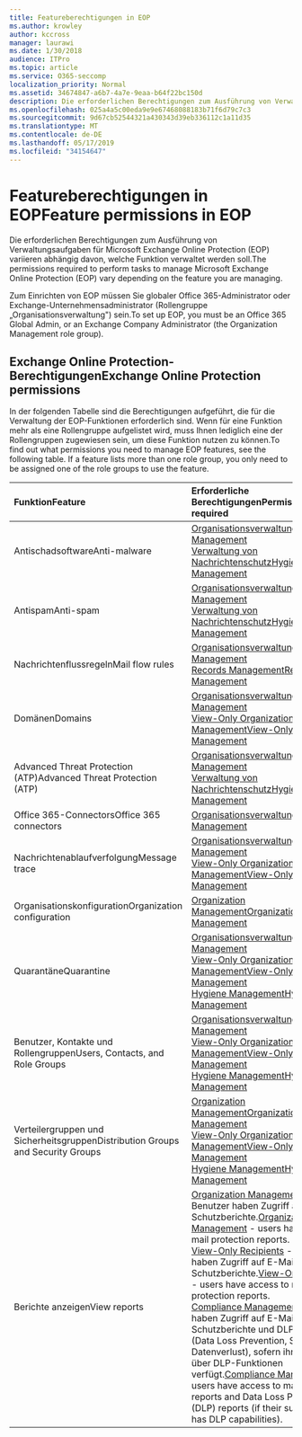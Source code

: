 ```yaml
---
title: Featureberechtigungen in EOP
ms.author: krowley
author: kccross
manager: laurawi
ms.date: 1/30/2018
audience: ITPro
ms.topic: article
ms.service: O365-seccomp
localization_priority: Normal
ms.assetid: 34674847-a6b7-4a7e-9eaa-b64f22bc150d
description: Die erforderlichen Berechtigungen zum Ausführung von Verwaltungsaufgaben für Microsoft Exchange Online Protection (EOP) variieren abhängig davon, welche Funktion verwaltet werden soll.
ms.openlocfilehash: 025a4a5c00eda9e9e67468088183b71f6d79c7c3
ms.sourcegitcommit: 9d67cb52544321a430343d39eb336112c1a11d35
ms.translationtype: MT
ms.contentlocale: de-DE
ms.lasthandoff: 05/17/2019
ms.locfileid: "34154647"
---
```

# <a name="feature-permissions-in-eop"></a><span data-ttu-id="8596e-103">Featureberechtigungen in EOP</span><span class="sxs-lookup"><span data-stu-id="8596e-103">Feature permissions in EOP</span></span>

<span data-ttu-id="8596e-104">Die erforderlichen Berechtigungen zum Ausführung von Verwaltungsaufgaben für Microsoft Exchange Online Protection (EOP) variieren abhängig davon, welche Funktion verwaltet werden soll.</span><span class="sxs-lookup"><span data-stu-id="8596e-104">The permissions required to perform tasks to manage Microsoft Exchange Online Protection (EOP) vary depending on the feature you are managing.</span></span> 
  
<span data-ttu-id="8596e-105">Zum Einrichten von EOP müssen Sie globaler Office 365-Administrator oder Exchange-Unternehmensadministrator (Rollengruppe „Organisationsverwaltung") sein.</span><span class="sxs-lookup"><span data-stu-id="8596e-105">To set up EOP, you must be an Office 365 Global Admin, or an Exchange Company Administrator (the Organization Management role group).</span></span>
  
## <a name="exchange-online-protection-permissions"></a><span data-ttu-id="8596e-106">Exchange Online Protection-Berechtigungen</span><span class="sxs-lookup"><span data-stu-id="8596e-106">Exchange Online Protection permissions</span></span>

<span data-ttu-id="8596e-p101">In der folgenden Tabelle sind die Berechtigungen aufgeführt, die für die Verwaltung der EOP-Funktionen erforderlich sind. Wenn für eine Funktion mehr als eine Rollengruppe aufgelistet wird, muss Ihnen lediglich eine der Rollengruppen zugewiesen sein, um diese Funktion nutzen zu können.</span><span class="sxs-lookup"><span data-stu-id="8596e-p101">To find out what permissions you need to manage EOP features, see the following table. If a feature lists more than one role group, you only need to be assigned one of the role groups to use the feature.</span></span>
  
|<span data-ttu-id="8596e-109">**Funktion**</span><span class="sxs-lookup"><span data-stu-id="8596e-109">**Feature**</span></span>|<span data-ttu-id="8596e-110">**Erforderliche Berechtigungen**</span><span class="sxs-lookup"><span data-stu-id="8596e-110">**Permissions required**</span></span>|
|:-----|:-----|
|<span data-ttu-id="8596e-111">Antischadsoftware</span><span class="sxs-lookup"><span data-stu-id="8596e-111">Anti-malware</span></span>  <br/> |[<span data-ttu-id="8596e-112">Organisationsverwaltung</span><span class="sxs-lookup"><span data-stu-id="8596e-112">Organization Management</span></span>](http://technet.microsoft.com/library/0bfd21c1-86ac-4369-86b7-aeba386741c8.aspx) <br/> [<span data-ttu-id="8596e-113">Verwaltung von Nachrichtenschutz</span><span class="sxs-lookup"><span data-stu-id="8596e-113">Hygiene Management</span></span>](http://technet.microsoft.com/library/fc0a9ec2-9c3d-42f6-8442-8603fb29d464.aspx) <br/> |
|<span data-ttu-id="8596e-114">Antispam</span><span class="sxs-lookup"><span data-stu-id="8596e-114">Anti-spam</span></span>  <br/> |[<span data-ttu-id="8596e-115">Organisationsverwaltung</span><span class="sxs-lookup"><span data-stu-id="8596e-115">Organization Management</span></span>](http://technet.microsoft.com/library/0bfd21c1-86ac-4369-86b7-aeba386741c8.aspx) <br/> [<span data-ttu-id="8596e-116">Verwaltung von Nachrichtenschutz</span><span class="sxs-lookup"><span data-stu-id="8596e-116">Hygiene Management</span></span>](http://technet.microsoft.com/library/fc0a9ec2-9c3d-42f6-8442-8603fb29d464.aspx) <br/> |
|<span data-ttu-id="8596e-117">Nachrichtenflussregeln</span><span class="sxs-lookup"><span data-stu-id="8596e-117">Mail flow rules</span></span>  <br/> |[<span data-ttu-id="8596e-118">Organisationsverwaltung</span><span class="sxs-lookup"><span data-stu-id="8596e-118">Organization Management</span></span>](http://technet.microsoft.com/library/0bfd21c1-86ac-4369-86b7-aeba386741c8.aspx) <br/> [<span data-ttu-id="8596e-119">Records Management</span><span class="sxs-lookup"><span data-stu-id="8596e-119">Records Management</span></span>](http://technet.microsoft.com/library/0e0c95ce-6109-4591-b86d-c6cfd44d21f5.aspx) <br/> |
|<span data-ttu-id="8596e-120">Domänen</span><span class="sxs-lookup"><span data-stu-id="8596e-120">Domains</span></span>  <br/> |[<span data-ttu-id="8596e-121">Organisationsverwaltung</span><span class="sxs-lookup"><span data-stu-id="8596e-121">Organization Management</span></span>](http://technet.microsoft.com/library/0bfd21c1-86ac-4369-86b7-aeba386741c8.aspx) <br/> [<span data-ttu-id="8596e-122">View-Only Organization Management</span><span class="sxs-lookup"><span data-stu-id="8596e-122">View-Only Organization Management</span></span>](http://technet.microsoft.com/library/c514c6d0-0157-4c52-9ec6-441d9a30f3df.aspx) <br/> |
|<span data-ttu-id="8596e-123">Advanced Threat Protection (ATP)</span><span class="sxs-lookup"><span data-stu-id="8596e-123">Advanced Threat Protection (ATP)</span></span>  <br/> |[<span data-ttu-id="8596e-124">Organisationsverwaltung</span><span class="sxs-lookup"><span data-stu-id="8596e-124">Organization Management</span></span>](http://technet.microsoft.com/library/0bfd21c1-86ac-4369-86b7-aeba386741c8.aspx) <br/> [<span data-ttu-id="8596e-125">Verwaltung von Nachrichtenschutz</span><span class="sxs-lookup"><span data-stu-id="8596e-125">Hygiene Management</span></span>](http://technet.microsoft.com/library/fc0a9ec2-9c3d-42f6-8442-8603fb29d464.aspx) <br/> |
|<span data-ttu-id="8596e-126">Office 365-Connectors</span><span class="sxs-lookup"><span data-stu-id="8596e-126">Office 365 connectors</span></span>  <br/> |[<span data-ttu-id="8596e-127">Organisationsverwaltung</span><span class="sxs-lookup"><span data-stu-id="8596e-127">Organization Management</span></span>](http://technet.microsoft.com/library/0bfd21c1-86ac-4369-86b7-aeba386741c8.aspx) <br/> |
|<span data-ttu-id="8596e-128">Nachrichtenablaufverfolgung</span><span class="sxs-lookup"><span data-stu-id="8596e-128">Message trace</span></span>  <br/> |[<span data-ttu-id="8596e-129">Organisationsverwaltung</span><span class="sxs-lookup"><span data-stu-id="8596e-129">Organization Management</span></span>](http://technet.microsoft.com/library/0bfd21c1-86ac-4369-86b7-aeba386741c8.aspx) <br/> [<span data-ttu-id="8596e-130">View-Only Organization Management</span><span class="sxs-lookup"><span data-stu-id="8596e-130">View-Only Organization Management</span></span>](http://technet.microsoft.com/library/c514c6d0-0157-4c52-9ec6-441d9a30f3df.aspx) <br/> |
|<span data-ttu-id="8596e-131">Organisationskonfiguration</span><span class="sxs-lookup"><span data-stu-id="8596e-131">Organization configuration</span></span>  <br/> |[<span data-ttu-id="8596e-132">Organization Management</span><span class="sxs-lookup"><span data-stu-id="8596e-132">Organization Management</span></span>](http://technet.microsoft.com/library/0bfd21c1-86ac-4369-86b7-aeba386741c8.aspx) <br/> |
|<span data-ttu-id="8596e-133">Quarantäne</span><span class="sxs-lookup"><span data-stu-id="8596e-133">Quarantine</span></span>  <br/> |[<span data-ttu-id="8596e-134">Organisationsverwaltung</span><span class="sxs-lookup"><span data-stu-id="8596e-134">Organization Management</span></span>](http://technet.microsoft.com/library/0bfd21c1-86ac-4369-86b7-aeba386741c8.aspx) <br/> [<span data-ttu-id="8596e-135">View-Only Organization Management</span><span class="sxs-lookup"><span data-stu-id="8596e-135">View-Only Organization Management</span></span>](http://technet.microsoft.com/library/c514c6d0-0157-4c52-9ec6-441d9a30f3df.aspx) <br/> [<span data-ttu-id="8596e-136">Hygiene Management</span><span class="sxs-lookup"><span data-stu-id="8596e-136">Hygiene Management</span></span>](http://technet.microsoft.com/library/fc0a9ec2-9c3d-42f6-8442-8603fb29d464.aspx) <br/> |
|<span data-ttu-id="8596e-137">Benutzer, Kontakte und Rollengruppen</span><span class="sxs-lookup"><span data-stu-id="8596e-137">Users, Contacts, and Role Groups</span></span>  <br/> |[<span data-ttu-id="8596e-138">Organisationsverwaltung</span><span class="sxs-lookup"><span data-stu-id="8596e-138">Organization Management</span></span>](http://technet.microsoft.com/library/0bfd21c1-86ac-4369-86b7-aeba386741c8.aspx) <br/> [<span data-ttu-id="8596e-139">View-Only Organization Management</span><span class="sxs-lookup"><span data-stu-id="8596e-139">View-Only Organization Management</span></span>](http://technet.microsoft.com/library/c514c6d0-0157-4c52-9ec6-441d9a30f3df.aspx) <br/> [<span data-ttu-id="8596e-140">Hygiene Management</span><span class="sxs-lookup"><span data-stu-id="8596e-140">Hygiene Management</span></span>](http://technet.microsoft.com/library/fc0a9ec2-9c3d-42f6-8442-8603fb29d464.aspx) <br/> |
|<span data-ttu-id="8596e-141">Verteilergruppen und Sicherheitsgruppen</span><span class="sxs-lookup"><span data-stu-id="8596e-141">Distribution Groups and Security Groups</span></span>  <br/> |[<span data-ttu-id="8596e-142">Organization Management</span><span class="sxs-lookup"><span data-stu-id="8596e-142">Organization Management</span></span>](http://technet.microsoft.com/library/0bfd21c1-86ac-4369-86b7-aeba386741c8.aspx) <br/> [<span data-ttu-id="8596e-143">View-Only Organization Management</span><span class="sxs-lookup"><span data-stu-id="8596e-143">View-Only Organization Management</span></span>](http://technet.microsoft.com/library/c514c6d0-0157-4c52-9ec6-441d9a30f3df.aspx) <br/> [<span data-ttu-id="8596e-144">Hygiene Management</span><span class="sxs-lookup"><span data-stu-id="8596e-144">Hygiene Management</span></span>](http://technet.microsoft.com/library/fc0a9ec2-9c3d-42f6-8442-8603fb29d464.aspx) <br/> |
|<span data-ttu-id="8596e-145">Berichte anzeigen</span><span class="sxs-lookup"><span data-stu-id="8596e-145">View reports</span></span>  <br/> |<span data-ttu-id="8596e-146">[Organization Management](http://technet.microsoft.com/library/0bfd21c1-86ac-4369-86b7-aeba386741c8.aspx) - Benutzer haben Zugriff auf E-Mail-Schutzberichte.</span><span class="sxs-lookup"><span data-stu-id="8596e-146">[Organization Management](http://technet.microsoft.com/library/0bfd21c1-86ac-4369-86b7-aeba386741c8.aspx) - users have access to mail protection reports.</span></span>  <br/> <span data-ttu-id="8596e-147">[View-Only Recipients](http://technet.microsoft.com/library/37e66b92-81d3-412f-b7a9-e1bb8cbeb468.aspx) - Benutzer haben Zugriff auf E-Mail-Schutzberichte.</span><span class="sxs-lookup"><span data-stu-id="8596e-147">[View-Only Recipients](http://technet.microsoft.com/library/37e66b92-81d3-412f-b7a9-e1bb8cbeb468.aspx) - users have access to mail protection reports.</span></span>  <br/> <span data-ttu-id="8596e-148">[Compliance Management](http://technet.microsoft.com/library/b91b23a4-e9c7-4bd0-9ee3-ec5cb498da15.aspx) - Benutzer haben Zugriff auf E-Mail-Schutzberichte und DLP-Berichte (Data Loss Prevention, Schutz vor Datenverlust), sofern ihr Abonnement über DLP-Funktionen verfügt.</span><span class="sxs-lookup"><span data-stu-id="8596e-148">[Compliance Management](http://technet.microsoft.com/library/b91b23a4-e9c7-4bd0-9ee3-ec5cb498da15.aspx) - users have access to mail protection reports and Data Loss Prevention (DLP) reports (if their subscription has DLP capabilities).</span></span>  <br/> |
   

